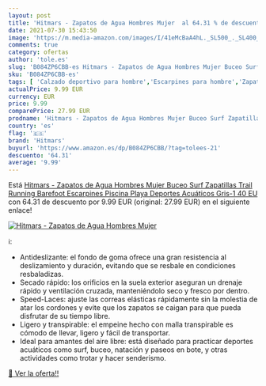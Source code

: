 ```yaml
---
layout: post
title: 'Hitmars - Zapatos de Agua Hombres Mujer  al 64.31 % de descuento'
date: 2021-07-30 15:43:50
image: 'https://m.media-amazon.com/images/I/41eMcBaA4hL._SL500_._SL400_.jpg'
comments: true
category: ofertas
author: 'tole.es'
slug: 'B084ZP6CBB-es Hitmars - Zapatos de Agua Hombres Mujer Buceo Surf...'
sku: 'B084ZP6CBB-es'
tags: [ 'Calzado deportivo para hombre','Escarpines para hombre','Zapatillas y calzado deportivo para hombre','Zapatos','Zapatos para hombre','Zapatos y complementos','hitmars','zapatos', ]
actualPrice: 9.99 EUR
currency: EUR
price: 9.99
comparePrice: 27.99 EUR
prodname: 'Hitmars - Zapatos de Agua Hombres Mujer Buceo Surf Zapatillas Trail Running Barefoot Escarpines Piscina Playa Deportes Acuáticos Gris-1 40 EU'
country: 'es'
flag: '🇪🇸'
brand: 'Hitmars'
buyurl: 'https://www.amazon.es/dp/B084ZP6CBB/?tag=tolees-21'
descuento: '64.31'
average: '9.99'
---
```


Está [Hitmars - Zapatos de Agua Hombres Mujer Buceo Surf Zapatillas Trail Running Barefoot Escarpines Piscina Playa Deportes Acuáticos Gris-1 40 EU](https://www.amazon.es/dp/B084ZP6CBB/?tag=tolees-21) con 64.31 de descuento por 9.99 EUR (original: 27.99 EUR) en el siguiente enlace!

[![Hitmars - Zapatos de Agua Hombres Mujer ](https://m.media-amazon.com/images/I/41eMcBaA4hL._SL500_._SL400_.jpg)](https://www.amazon.es/dp/B084ZP6CBB/?tag=tolees-21)

ℹ️:

- Antideslizante: el fondo de goma ofrece una gran resistencia al deslizamiento y duración, evitando que se resbale en condiciones resbaladizas.
- Secado rápido: los orificios en la suela exterior aseguran un drenaje rápido y ventilación cruzada, manteniéndolo seco y fresco por dentro.
- Speed-Laces: ajuste las correas elásticas rápidamente sin la molestia de atar los cordones y evite que los zapatos se caigan para que pueda disfrutar de su tiempo libre.
- Ligero y transpirable: el empeine hecho con malla transpirable es cómodo de llevar, ligero y fácil de transportar.
- Ideal para amantes del aire libre: está diseñado para practicar deportes acuáticos como surf, buceo, natación y paseos en bote, y otras actividades como trotar y hacer senderismo.

[🛒 Ver la oferta!!](https://www.amazon.es/dp/B084ZP6CBB/?tag=tolees-21)
